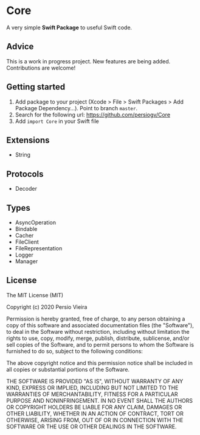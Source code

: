 # Core

A very simple **Swift Package** to useful Swift code.

## Advice

This is a work in progress project. New features are being added. Contributions are welcome!

## Getting started

1. Add package to your project (Xcode > File > Swift Packages > Add Package Dependency...). Point to branch `master`.
2. Search for the following url: https://github.com/persiogv/Core
3. Add `import Core` in your Swift file

## Extensions

- String

## Protocols

- Decoder

## Types

- AsyncOperation
- Bindable
- Cacher
- FileClient
- FileRepresentation
- Logger
- Manager

## License

The MIT License (MIT)

Copyright (c) 2020 Persio Vieira

Permission is hereby granted, free of charge, to any person obtaining a copy of
this software and associated documentation files (the "Software"), to deal in
the Software without restriction, including without limitation the rights to
use, copy, modify, merge, publish, distribute, sublicense, and/or sell copies of
the Software, and to permit persons to whom the Software is furnished to do so,
subject to the following conditions:

The above copyright notice and this permission notice shall be included in all
copies or substantial portions of the Software.

THE SOFTWARE IS PROVIDED "AS IS", WITHOUT WARRANTY OF ANY KIND, EXPRESS OR
IMPLIED, INCLUDING BUT NOT LIMITED TO THE WARRANTIES OF MERCHANTABILITY, FITNESS
FOR A PARTICULAR PURPOSE AND NONINFRINGEMENT. IN NO EVENT SHALL THE AUTHORS OR
COPYRIGHT HOLDERS BE LIABLE FOR ANY CLAIM, DAMAGES OR OTHER LIABILITY, WHETHER
IN AN ACTION OF CONTRACT, TORT OR OTHERWISE, ARISING FROM, OUT OF OR IN
CONNECTION WITH THE SOFTWARE OR THE USE OR OTHER DEALINGS IN THE SOFTWARE.
